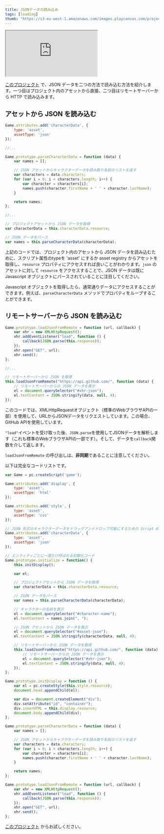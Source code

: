 ```yaml
---
title: JSONデータの読み込み
tags: [loading]
thumb: "https://s3-eu-west-1.amazonaws.com/images.playcanvas.com/projects/12/405827/G8YF23-image-75.jpg"
---
```


<div className="iframe-container">
    <iframe src="https://playcanv.as/p/cHnXIXoN/" title="Loading JSON Data"></iframe>
</div>

[このプロジェクト][1] で、JSON データを二つの方法で読み込む方法を紹介します。一つ目はプロジェクト内のアセットから直接、二つ目はリモートサーバーから HTTP で読み込みます。

## アセットから JSON を読み込む

```javascript
Game.attributes.add('characterData', {
    type: 'asset',
    assetType: 'json'
});

//...

Game.prototype.parseCharacterData = function (data) {
    var names = [];

    // JSON アセットからキャラクターデータを読み取り名前のリストを返す
    var characters = data.characters;
    for (var i = 0; i < characters.length; i++) {
        var character = characters[i];
        names.push(character.firstName + ' ' + character.lastName);
    }

    return names;
};

//...

// プロジェクトアセットから JSON データを取得
var characterData = this.characterData.resource;

// JSON データをパース
var names = this.parseCharacterData(characterData);
```

上記のコードでは、プロジェクト内のアセットから JSON データを読み込むために、スクリプト属性のtypeを 'asset' にするか asset registry からアセットを取得し、`resource` プロパティにアクセスすれば良いことがわかります。`json` のアセットに対して `resource` をアクセスすることで、JSON データは既に Javascript オブジェクトにパースされていることに注目してください。

Javascript オブジェクトを取得したら、通常通りデータにアクセスすることができます。例えば、`parseCharacterData` メソッドでプロパティをループすることができます。

## リモートサーバーから JSON を読み込む

```javascript
Game.prototype.loadJsonFromRemote = function (url, callback) {
    var xhr = new XMLHttpRequest();
    xhr.addEventListener("load", function () {
        callback(JSON.parse(this.response));
    });
    xhr.open("GET", url);
    xhr.send();
};

//...

// リモートサーバーから JSON を取得
this.loadJsonFromRemote("https://api.github.com/", function (data) {
    // リモートサーバーからの JSON データを表示
    el = document.querySelector("#xhr-json");
    el.textContent = JSON.stringify(data, null, 4);
});
```

このコードでは、XMLHttpRequestオブジェクト（標準のWebブラウザAPIの一部）を使用して、URLからJSONデータをリクエストしています。この場合、GitHub APIを使用しています。

`"load"`イベントを受け取った後、`JSON.parse`を使用してJSONデータを解析します（これも標準のWebブラウザAPIの一部です）。そして、データを`callback`関数を介して返します。

`loadJsonFromRemote` の呼び出しは、**非同期**であることに注意してください。

以下は完全なコードリストです。

```javascript
var Game = pc.createScript('game');

Game.attributes.add('display', {
    type: 'asset',
    assetType: 'html'
});

Game.attributes.add('style', {
    type: 'asset',
    assetType: 'css'
});

// JSON 形式のキャラクターデータをドラッグアンドドロップ可能にするための Script Attribute を作成する
Game.attributes.add('characterData', {
    type: 'asset',
    assetType: 'json'
});

// エンティティごとに一度だけ呼ばれる初期化コード
Game.prototype.initialize = function() {
    this.initDisplay();

    var el;

    // プロジェクトアセットから JSON データを取得
    var characterData = this.characterData.resource;

    // JSON データをパース
    var names = this.parseCharacterData(characterData);

    // キャラクターの名前を表示
    el = document.querySelector("#character-name");
    el.textContent = names.join(", ");

    // JSON アセットから JSON データを表示
    el = document.querySelector("#asset-json");
    el.textContent = JSON.stringify(characterData, null, 4);

    // リモートサーバーから JSON データを取得
    this.loadJsonFromRemote("https://api.github.com/", function (data) {
        // リモートサーバーからの JSON データを表示
        el = document.querySelector("#xhr-json");
        el.textContent = JSON.stringify(data, null, 4);
    });
};

Game.prototype.initDisplay = function () {
    var el = pc.createStyle(this.style.resource);
    document.head.appendChild(el);

    var div = document.createElement("div");
    div.setAttribute("id", "container");
    div.innerHTML = this.display.resource;
    document.body.appendChild(div);
};

Game.prototype.parseCharacterData = function (data) {
    var names = [];

    // JSON アセットからキャラクターデータを読み取り名前のリストを返す
    var characters = data.characters;
    for (var i = 0; i < characters.length; i++) {
        var character = characters[i];
        names.push(character.firstName + ' ' + character.lastName);
    }

    return names;
};

Game.prototype.loadJsonFromRemote = function (url, callback) {
    var xhr = new XMLHttpRequest();
    xhr.addEventListener("load", function () {
        callback(JSON.parse(this.response));
    });
    xhr.open("GET", url);
    xhr.send();
};
```

[このプロジェクト][1] からお試しください。

[1]: https://playcanvas.com/project/405827
